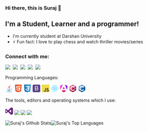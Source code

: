 ### Hi there, this is Suraj 👋

## I'm a Student, Learner and a programmer! ##

- I'm currently student at Darshan University
- ⚡ Fun fact: I love to play chess and watch thriller movies/series

### Connect with me:

[<code><img height="25" src="https://image.flaticon.com/icons/png/512/1384/1384062.png"></code>](https://in.linkedin.com/in/surajkushvaha)&nbsp;
[<code><img height="25" src="https://img-premium.flaticon.com/png/512/1312/1312139.png?token=exp=1623264484~hmac=aba2977368b487908d4f816a16ee2de2"></code>](https://www.facebook.com/surajkushvaha)&nbsp;
[<code><img height="25" src="https://image.flaticon.com/icons/png/512/2111/2111463.png"></code>](https://www.instagram.com/suraj_kushvaha)&nbsp;
[<code><img height="25" src="https://image.flaticon.com/icons/png/512/2111/2111628.png"></code>](https://stackoverflow.com/users/15856297/suraj-kushvaha)&nbsp;
[<code><img height="25" src="https://image.flaticon.com/icons/png/512/733/733579.png"></code>](https://www.twitter.com/surajkushvaha0)&nbsp;





Programming Languages:

<code><img height="25" src="https://raw.githubusercontent.com/devicons/devicon/master/icons/java/java-original.svg"></code>
<code><img height="25" src="https://raw.githubusercontent.com/devicons/devicon/master/icons/html5/html5-original.svg"></code>
<code><img height="25" src="https://raw.githubusercontent.com/devicons/devicon/master/icons/css3/css3-original.svg"></code>
<code><img height="25" src="https://raw.githubusercontent.com/devicons/devicon/master/icons/bootstrap/bootstrap-plain.svg"></code>
<code><img height="25" src="https://raw.githubusercontent.com/devicons/devicon/master/icons/javascript/javascript-original.svg"></code>
<code><img height="25" src="https://raw.githubusercontent.com/devicons/devicon/master/icons/react/react-original.svg"></code>
<code><img height="25" src="https://raw.githubusercontent.com/devicons/devicon/master/icons/angular/angular-original.svg"></code>
<code><img height="25" src="https://raw.githubusercontent.com/devicons/devicon/master/icons/cplusplus/cplusplus-original.svg"></code>
<code><img height="25" src="https://raw.githubusercontent.com/devicons/devicon/master/icons/c/c-original.svg"></code>





The tools, editors and operating systems which I use:

<code><img height="25" src="https://raw.githubusercontent.com/devicons/devicon/master/icons/visualstudio/visualstudio-plain.svg"></code>
<code><img height="25" src="https://icons.iconarchive.com/icons/papirus-team/papirus-apps/256/distributor-logo-linux-mint-icon.png"></code>
<code><img height="25" src="https://findicons.com/files/icons/2796/metro_uinvert_dock/128/eclipse.png"></code>
<code><img height="25" src="https://icons.iconarchive.com/icons/papirus-team/papirus-apps/256/intellij-icon.png"></code>






<img align="left" alt="Suraj's Github Stats" src="https://github-readme-stats.vercel.app/api?username=surajkushvaha&show_icons=true&hide_border=true&theme=midnight-purple" />




<img align="left" alt="Suraj's Top Languages" src="https://github-readme-stats.vercel.app/api/top-langs/?username=surajkushvaha&langs_count=8&show_icons=true&hide_border=true&theme=midnight-purple" />



